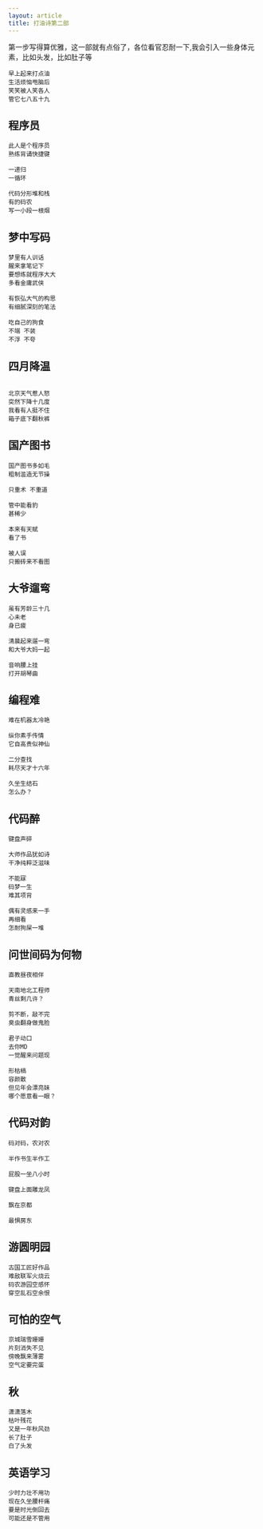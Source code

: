 ```yaml
---
layout: article
title: 打油诗第二部
---
```

第一步写得算优雅，这一部就有点俗了，各位看官忍耐一下,我会引入一些身体元素，比如头发，比如肚子等


```
早上起来打点油
生活烦恼甩脑后
笑笑被人笑各人
管它七八五十九
```


## 程序员
```
此人是个程序员
熟练背诵快捷键

一递归
一循环

代码分形堆和栈
有的码农
写一小段一根烟

```

## 梦中写码
```
梦里有人训话
醒来拿笔记下
要想练就程序大大
多看金庸武侠

有恢弘大气的构思
有细腻深刻的笔法

吃自己的狗食
不端 不装
不浮 不夸

```

## 四月降温
```

北京天气惹人怒
突然下降十几度
我看有人挺不住
箱子底下翻秋裤

```

## 国产图书
```
国产图书多如毛
粗制滥造无节操

只重术 不重道

管中能看豹
甚稀少

本来有天赋
看了书 

被人误
只搬砖来不看图
```

## 大爷遛弯
```
虽有芳龄三十几
心未老
身已疲

清晨起来遛一弯
和大爷大妈一起

音响腰上挂
打开胡琴曲
```

## 编程难
```
难在机器太冷艳

纵你素手传情
它自高贵似神仙

二分查找
耗尽天才十六年

久坐生结石
怎么办？
```


## 代码醉
```
键盘声碎

大师作品犹如诗
干净纯粹泛滋味

不能寐
码梦一生
难其项背

偶有灵感来一手
再细看
怎耐狗屎一堆
```




## 问世间码为何物
```
直教昼夜相伴

天南地北工程师
青丝剩几许？

剪不断，敲不完
臭虫翻身做鬼脸

君子动口
去你MD
一觉醒来问题现

形枯槁
容颜散
但见年会漂亮妹
哪个愿意看一眼？
```

## 代码对韵
```
码对码，农对农

半作书生半作工

屁股一坐八小时

键盘上面雕龙凤

飘在京都

最惧房东
```

## 游圆明园
```
古国工匠好作品
难敌联军火烧云
码农游园空感怀
穿空乱石空余恨
```

## 可怕的空气
```
京城瑞雪姗姗
片刻消失不见
傍晚飘来薄雾
空气定要完蛋

```

## 秋
```
潇潇落木
枯叶残花
又是一年秋风劲
长了肚子
白了头发
```

## 英语学习
```
少时力壮不用功
现在久坐腰杆痛
要是时光倒回去
可能还是不管用
```

